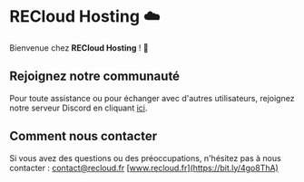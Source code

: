# RECloud Hosting ☁️

Bienvenue chez **RECloud Hosting** ! 🚀

## Rejoignez notre communauté

Pour toute assistance ou pour échanger avec d'autres utilisateurs, rejoignez notre serveur Discord en cliquant [ici](https://discord.gg/whemUJyDHf).

## Comment nous contacter

Si vous avez des questions ou des préoccupations, n'hésitez pas à nous contacter :
[contact@recloud.fr](mailto:contact@recloud.fr)
[www.recloud.fr](https://bit.ly/4go8ThA)
[](https://tracking.recloud.fr/telemetry/clnzoxcy10001vy2ohi4obbi0/cm4flu22y03gi12o8hkbx3qkm.gif)

